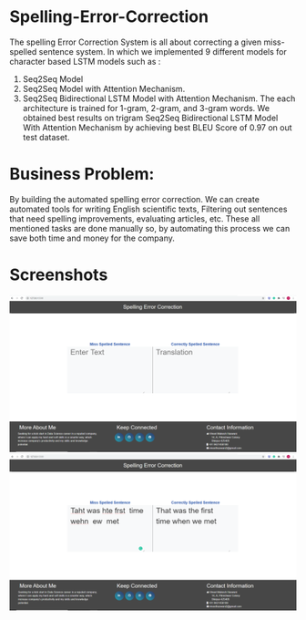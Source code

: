 # Spelling-Error-Correction
The spelling Error Correction System is all about correcting a given miss-spelled sentence system. In which we implemented 9 different models for character based LSTM models such as :
1. Seq2Seq Model
2. Seq2Seq Model with Attention Mechanism.
3. Seq2Seq Bidirectional LSTM Model with Attention Mechanism.
The each architecture is trained for 1-gram, 2-gram, and 3-gram words.
We obtained best results on trigram Seq2Seq Bidirectional LSTM Model With Attention Mechanism by achieving best BLEU Score of 0.97 on out test dataset.

# Business Problem: 
By building the automated spelling error correction. We can create
automated tools for writing English scientific texts, Filtering out sentences that need
spelling improvements, evaluating articles, etc. These all mentioned tasks are done
manually so, by automating this process we can save both time and money for the
company.

# Screenshots
![alt text](https://github.com/vineet22h/Spelling-Error-Correction/blob/main/screenshots/front.png)
![alt text](https://github.com/vineet22h/Spelling-Error-Correction/blob/main/screenshots/translate.png)
